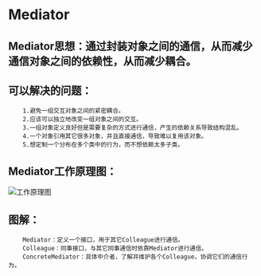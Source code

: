 Mediator
====
##  Mediator思想：通过封装对象之间的通信，从而减少通信对象之间的依赖性，从而减少耦合。

##  可以解决的问题：
        1.避免一组交互对象之间的紧密耦合。
        2.应该可以独立地改变一组对象之间的交互。
        3.一组对象定义良好但是需要复杂的方式进行通信，产生的依赖关系导致结构混乱。
        4.一个对象引用其它很多对象，并且直接通信，导致难以复用该对象。
        5.想定制一个分布在多个类中的行为，而不想依赖太多子类。
##  Mediator工作原理图：
![工作原理图]()
##  图解：
        Mediator：定义一个接口，用于其它Colleague进行通信。
        Colleague：同事接口，与其它同事通信时依靠Mediator进行通信。
        ConcreteMediator：具体中介者，了解并维护各个Colleague，协调它们的通信行为。
  
